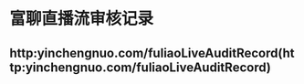 # 富聊直播流审核记录
## http:yinchengnuo.com/fuliaoLiveAuditRecord(http:yinchengnuo.com/fuliaoLiveAuditRecord)